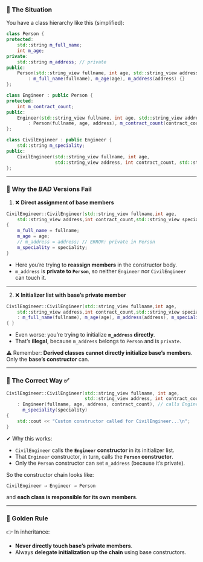 ### 🔹 The Situation

You have a class hierarchy like this (simplified):

```cpp
class Person {
protected:
    std::string m_full_name;
    int m_age;
private:
    std::string m_address; // private
public:
    Person(std::string_view fullname, int age, std::string_view address)
        : m_full_name(fullname), m_age(age), m_address(address) {}
};
```

```cpp
class Engineer : public Person {
protected:
    int m_contract_count;
public:
    Engineer(std::string_view fullname, int age, std::string_view address, int contract_count)
        : Person(fullname, age, address), m_contract_count(contract_count) {}
};
```

```cpp
class CivilEngineer : public Engineer {
    std::string m_speciality;
public:
    CivilEngineer(std::string_view fullname, int age,
                  std::string_view address, int contract_count, std::string_view speciality);
};
```

---

### 🔹 Why the *BAD* Versions Fail

1. ❌ **Direct assignment of base members**

```cpp
CivilEngineer::CivilEngineer(std::string_view fullname,int age,
    std::string_view address,int contract_count,std::string_view speciality)
{
    m_full_name = fullname;
    m_age = age;
    // m_address = address; // ERROR: private in Person
    m_speciality = speciality;
}
```

* Here you’re trying to **reassign members** in the constructor body.
* `m_address` is **private to `Person`**, so neither `Engineer` nor `CivilEngineer` can touch it.

---

2. ❌ **Initializer list with base’s private member**

```cpp
CivilEngineer::CivilEngineer(std::string_view fullname,int age,
    std::string_view address,int contract_count,std::string_view speciality)
    : m_full_name(fullname), m_age(age), m_address(address), m_speciality(speciality)
{ }
```

* Even worse: you’re trying to initialize **`m_address` directly**.
* That’s **illegal**, because `m_address` belongs to `Person` and is `private`.

⚠️ Remember: **Derived classes cannot directly initialize base’s members**. Only the **base’s constructor** can.

---

### 🔹 The Correct Way ✅

```cpp
CivilEngineer::CivilEngineer(std::string_view fullname, int age,
                             std::string_view address, int contract_count, std::string_view speciality)
    : Engineer(fullname, age, address, contract_count), // calls Engineer ctor → which calls Person ctor
      m_speciality(speciality)
{
    std::cout << "Custom constructor called for CivilEngineer...\n";
}
```

✔ Why this works:

* `CivilEngineer` calls the **`Engineer` constructor** in its initializer list.
* That `Engineer` constructor, in turn, calls the **`Person` constructor**.
* Only the `Person` constructor can set `m_address` (because it’s private).

So the constructor chain looks like:

```
CivilEngineer → Engineer → Person
```

and **each class is responsible for its own members**.

---

### 🔹 Golden Rule

👉 In inheritance:

* **Never directly touch base’s private members**.
* Always **delegate initialization up the chain** using base constructors.
